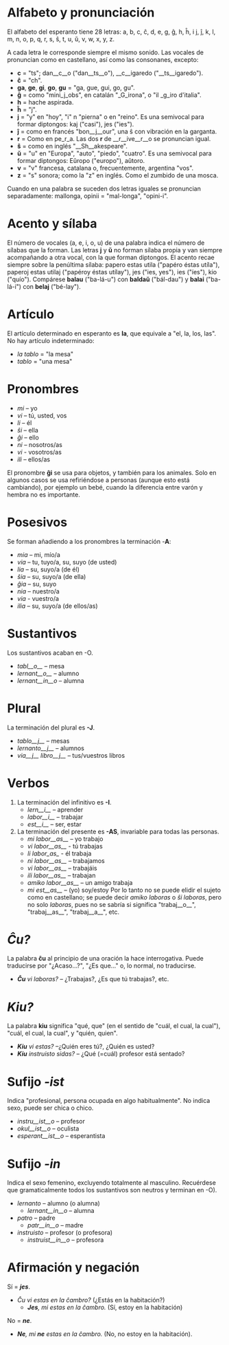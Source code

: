 # Alfabeto y pronunciación

El alfabeto del esperanto tiene 28 letras: a, b, c, ĉ, d, e, g, ĝ, h, ĥ, i j, ĵ, k, l, m, n, o, p, q, r, s, ŝ, t, u, ŭ, v, w, x, y, z.

A cada letra le corresponde siempre el mismo sonido. Las vocales de pronuncian como en castellano, así como las consonanes, excepto:

- __c__ = "ts"; dan__c__o ("dan__ts__o"), __c__igaredo ("__ts__igaredo").
- __ĉ__ = "ch".
- __ga__, __ge__, __gi__, __go__, __gu__ = "ga, gue, gui, go, gu".
- __ĝ__ = como "mini_j_obs", en catalán "_G_irona", o "il _g_iro d'italia".
- __h__ = hache aspirada.
- __ĥ__ = "j".
- __j__ = "y" en "hoy", "i" n "pierna" o en "reino".
Es una semivocal para formar diptongos: kaj ("casi"), jes ("ies").
- __ĵ__ = como en francés "bon__j__our", una ŝ con vibración en la garganta.
- __r__ = Como en pe_r_a. Las dos __r__ de __r__ive__r__o se pronuncian igual.
- __ŝ__ = como en inglés "__Sh__akespeare".
- __ŭ__ = "u" en "Europa", "auto", "piedo", "cuatro".
Es una semivocal para formar diptongos: Eŭropo ("europo"), aŭtoro.
- __v__ = "v" francesa, catalana o, frecuentemente, argentina "vos".
- __z__ = "s" sonora; como la "z" en inglés. Como el zumbido de una mosca.

Cuando en una palabra se suceden dos letras iguales se pronuncian separadamente: mallonga, opinii = "mal-longa", "opini-i".

# Acento y sílaba

El número de vocales (a, e, i, o, u) de una palabra indica el número de sílabas que la forman.
Las letras __j__ y __ŭ__ no forman sílaba propia y van siempre acompañando a otra vocal, con la que forman diptongos.
El acento recae siempre sobre la penúltima sílaba: papero estas utila ("papéro éstas utíla"), paperoj estas utilaj ("papéroy éstas utílay"), jes ("ies, yes"), ies ("íes"), kio ("quío").
Compárese __balau__ ("ba-lá-u") con __baldaŭ__ ("bál-dau") y __balai__ ("ba-lá-i") con __belaj__ ("bé-lay").

# Artículo

El artículo determinado en esperanto es __la__, que equivale a "el, la, los, las". No hay artículo indeterminado:

- *la tablo* = "la mesa"
- *tablo* = "una mesa"

# Pronombres

- *mi* – yo
- *vi* – tú, usted, vos
- *li* – él
- *ŝi* – ella
- *ĝi* – ello
- *ni* – nosotros/as
- *vi* - vosotros/as
- *ili* – ellos/as

El pronombre __ĝi__ se usa para objetos, y también para los animales. Solo en algunos casos se usa refiriéndose a personas (aunque esto está cambiando), por ejemplo un bebé, cuando la diferencia entre varón y hembra no es importante.

# Posesivos

Se forman añadiendo a los pronombres la terminación -__A__:

- *mia* – mi, mío/a
- *via* – tu, tuyo/a, su, suyo (de usted)
- *lia* – su, suyo/a (de él)
- *ŝia* – su, suyo/a (de ella)
- *ĝia* – su, suyo
- *nia* – nuestro/a
- *via* - vuestro/a
- *ilia* – su, suyo/a (de ellos/as)

# Sustantivos

Los sustantivos acaban en -O.

- *tabl__o__* – mesa
- *lernant__o__* – alumno
- *lernant__in__o* – alumna

# Plural

La terminación del plural es __-J__.

- *tablo__j__* – mesas
- *lernanto__j__* – alumnos
- *via__j__ libro__j__* – tus/vuestros libros

# Verbos

1. La terminación del infinitivo es __-I__.
   - *lern__i__* – aprender
   - *labor__i__* – trabajar
   - *est__i__* – ser, estar
2. La terminación del presente es __-AS__, invariable para todas las personas.
   - *mi labor__as__* – yo trabajo
   - *vi labor__as__* - tú trabajas
   - *li labor_as_* - él trabaja
   - *ni labor__as__* – trabajamos
   - *vi labor__as__* – trabajáis
   - *ili labor__as__* – trabajan
   - *amiko labor__as__* – un amigo trabaja
   - *mi est__as__* – (yo) soy/estoy
   Por lo tanto no se puede elidir el sujeto como en castellano; se puede decir *amiko laboras* o *ŝi laboras*, pero no solo *laboras*, pues no se sabría si significa "trabaj__o__", "trabaj__as__", "trabaj__a__", etc.

# *Ĉu?*

La palabra __ĉu__ al principio de una oración la hace interrogativa. Puede traducirse por "¿Acaso...?", "¿Es que..." o, lo normal, no traducirse.
- *__Ĉu__ vi laboras?* – ¿Trabajas?, ¿Es que tú trabajas?, etc.

# *Kiu?*

La palabra __kiu__ significa "qué, que" (en el sentido de "cuál, el cual, la cual"), "cuál, el cual, la cual", y "quién, quien".

- *__Kiu__ vi estas?* –¿Quién eres tú?, ¿Quién es usted?
- *__Kiu__ instruisto sidas?* – ¿Qué (=cuál) profesor está sentado?

# Sufijo *-ist*

Indica "profesional, persona ocupada en algo habitualmente". No indica sexo, puede ser chica o chico.

- *instru__ist__o* – profesor
- *okul__ist__o* – oculista
- *esperant__ist__o* – esperantista

# Sufijo *-in*

Indica el sexo femenino, excluyendo totalmente al masculino. 
Recuérdese que gramaticalmente todos los sustantivos son neutros y terminan en -O).

- *lernanto* – alumno (o alumna)
    - *lernant__in__o* – alumna
- *patro* – padre
    - *patr__in__o* – madre
- *instruisto* – profesor (o profesora)
    - *instruist__in__o* – profesora

# Afirmación y negación

Sí = *__jes__*.

- *Ĉu vi estas en la ĉambro?* (¿Estás en la habitación?)
  - *__Jes__, mi estas en la ĉambro.* (Sí, estoy en la habitación)

No = *__ne__*.

- *__Ne__, mi __ne__ estas en la ĉambro.* (No, no estoy en la habitación).
